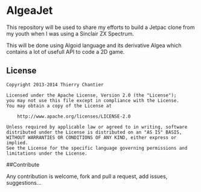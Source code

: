 # AlgeaJet

This repository will be used to share my efforts to build a Jetpac clone from my youth when I was using a Sinclair ZX Spectrum.

This will be done using Algoid language and its derivative Algea which contains a lot of usefull API to code a 2D game.

## License

    Copyright 2013-2014 Thierry Chantier

    Licensed under the Apache License, Version 2.0 (the "License");
    you may not use this file except in compliance with the License.
    You may obtain a copy of the License at

        http://www.apache.org/licenses/LICENSE-2.0

    Unless required by applicable law or agreed to in writing, software
    distributed under the License is distributed on an "AS IS" BASIS,
    WITHOUT WARRANTIES OR CONDITIONS OF ANY KIND, either express or implied.
    See the License for the specific language governing permissions and
    limitations under the License.

##Contribute

Any contribution is welcome, fork and pull a request, add issues, suggestions...
